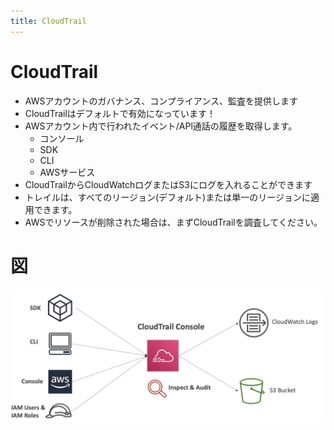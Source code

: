 ```yaml
---
title: CloudTrail
---
```


# CloudTrail

- AWSアカウントのガバナンス、コンプライアンス、監査を提供します
- CloudTrailはデフォルトで有効になっています！
- AWSアカウント内で行われたイベント/APl通話の履歴を取得します。
  - コンソール
  - SDK
  - CLI
  - AWSサービス
- CloudTrailからCloudWatchログまたはS3にログを入れることができます
- トレイルは、すべてのリージョン(デフォルト)または単一のリージョンに適用できます。
- AWSでリソースが削除された場合は、まずCloudTrailを調査してください。

# 図

![CloudTrail](./CloudTrail.png)
